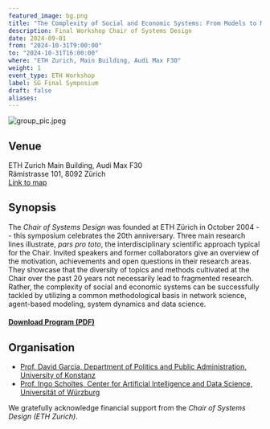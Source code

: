 ```yaml
---
featured_image: bg.png
title: "The Complexity of Social and Economic Systems: From Models to Measures" 
description: Final Workshop Chair of Systems Design 
date: 2024-09-01
from: "2024-10-31T9:00:00"
to: "2024-10-31T16:00:00"
where: "ETH Zurich, Main Building, Audi Max F30"
weight: 1
event_type: ETH Workshop
label: SG Final Symposium
draft: false
aliases:
---
```


![group_pic.jpeg](group_pic.jpeg)

## Venue

ETH Zurich Main Building, Audi Max F30 <br>
Rämistrasse 101, 8092 Zürich</br>
[Link to map](https://maps.app.goo.gl/XXX)


## Synopsis

The *Chair of Systems Design* was founded  at ETH Zürich in
October 2004 -- 
this symposium celebrates the 20th anniversary. 
Three main research lines illustrate, *pars pro toto*,
the interdisciplinary scientific approach typical
for the Chair. 
Invited speakers and former collaborators give an overview
of the motivation, achievements and open questions 
in their research areas. They showcase that the
diversity of topics and methods cultivated at the Chair
over the past 20 years not necessarily lead to fragmented
research. Rather, the complexity of social and economic
systems can be successfully tackled by utilizing a common methodological basis in
network science, agent-based modeling, system dynamics and
data science.


#### [Download Program  (PDF)](SG-Workshop.pdf)


## Organisation

- [Prof. David Garcia, Department of Politics and Public Administration, University of Konstanz](https://dgarcia.eu/curriculum-vitae/)
- [Prof. Ingo Scholtes,  Center for Artificial Intelligence
  and Data Science, Universität of Würzburg](https://www.ingoscholtes.net/)


We gratefully acknowledge 
financial support from the *Chair of Systems Design (ETH Zurich)*.
